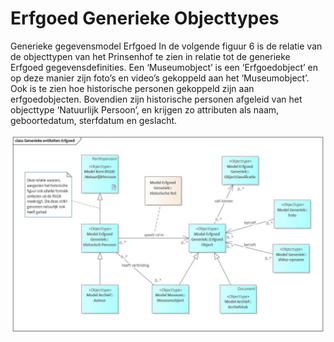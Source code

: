 # Erfgoed Generieke Objecttypes

Generieke gegevensmodel Erfgoed
In de volgende figuur 6 is de relatie van de objecttypen van het Prinsenhof te zien in relatie tot de generieke Erfgoed gegevensdefinities. Een ‘Museumobject’ is een ‘Erfgoedobject’ en op deze manier zijn foto’s en video’s gekoppeld aan het ‘Museumobject’. Ook is te zien hoe historische personen gekoppeld zijn aan erfgoedobjecten. Bovendien zijn historische personen afgeleid van het objecttype ‘Natuurlijk Persoon’, en krijgen zo attributen als naam, geboortedatum, sterfdatum en geslacht.

![Generieke objecttypen Erfgoed][erfgoedGeneriek]

[erfgoedGeneriek]: image/EAID_B7192738_00E7_4b65_902A_B8292E79261B.jpg "Generieke objecttypen Erfgoed"
